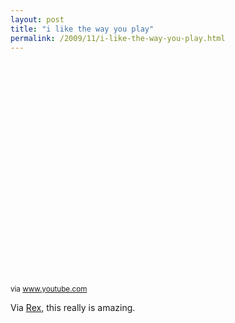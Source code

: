 ```yaml
---
layout: post
title: "i like the way you play"
permalink: /2009/11/i-like-the-way-you-play.html
---
```


<object height="344" width="425"><param name="movie" value="http://www.youtube.com/v/uexvBvclKAE&amp;fs=1" /><param name="allowFullScreen" value="true" /><param name="allowscriptaccess" value="always" /><embed allowfullscreen="true" allowscriptaccess="always" height="344" src="http://www.youtube.com/v/uexvBvclKAE&amp;fs=1" type="application/x-shockwave-flash" width="425" /></object><p><small>via <a href="http://www.youtube.com/watch?v=uexvBvclKAE">www.youtube.com</a></small></p>

<p>Via <a href="http://www.fimoculous.com/archive/post-6585.cfm">Rex</a>, this really is amazing.</p>


